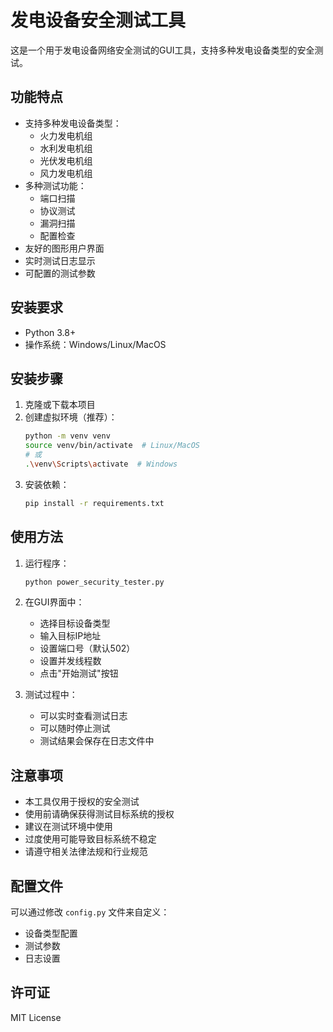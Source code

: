 # 发电设备安全测试工具

这是一个用于发电设备网络安全测试的GUI工具，支持多种发电设备类型的安全测试。

## 功能特点

- 支持多种发电设备类型：
  - 火力发电机组
  - 水利发电机组
  - 光伏发电机组
  - 风力发电机组
- 多种测试功能：
  - 端口扫描
  - 协议测试
  - 漏洞扫描
  - 配置检查
- 友好的图形用户界面
- 实时测试日志显示
- 可配置的测试参数

## 安装要求

- Python 3.8+
- 操作系统：Windows/Linux/MacOS

## 安装步骤

1. 克隆或下载本项目
2. 创建虚拟环境（推荐）：
   ```bash
   python -m venv venv
   source venv/bin/activate  # Linux/MacOS
   # 或
   .\venv\Scripts\activate  # Windows
   ```
3. 安装依赖：
   ```bash
   pip install -r requirements.txt
   ```

## 使用方法

1. 运行程序：
   ```bash
   python power_security_tester.py
   ```

2. 在GUI界面中：
   - 选择目标设备类型
   - 输入目标IP地址
   - 设置端口号（默认502）
   - 设置并发线程数
   - 点击"开始测试"按钮

3. 测试过程中：
   - 可以实时查看测试日志
   - 可以随时停止测试
   - 测试结果会保存在日志文件中

## 注意事项

- 本工具仅用于授权的安全测试
- 使用前请确保获得测试目标系统的授权
- 建议在测试环境中使用
- 过度使用可能导致目标系统不稳定
- 请遵守相关法律法规和行业规范

## 配置文件

可以通过修改 `config.py` 文件来自定义：
- 设备类型配置
- 测试参数
- 日志设置

## 许可证

MIT License 